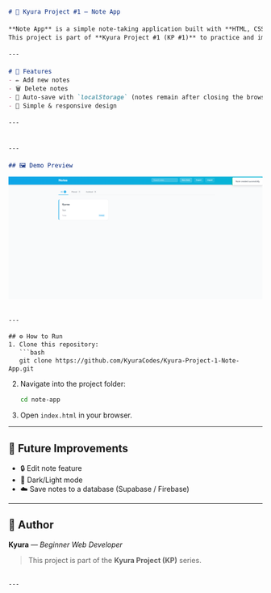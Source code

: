 ```markdown
# 📝 Kyura Project #1 — Note App  

**Note App** is a simple note-taking application built with **HTML, CSS, and JavaScript**.  
This project is part of **Kyura Project #1 (KP #1)** to practice and improve front-end web development skills.  

---

# 🚀 Features
- ✏️ Add new notes  
- 🗑️ Delete notes  
- 💾 Auto-save with `localStorage` (notes remain after closing the browser)  
- 🎨 Simple & responsive design  

---


---

## 🖼️ Demo Preview
```
![Preview Note App](screenshot.png)

````

---

## ⚙️ How to Run
1. Clone this repository:
   ```bash
   git clone https://github.com/KyuraCodes/Kyura-Project-1-Note-App.git
````

2. Navigate into the project folder:

   ```bash
   cd note-app
   ```
3. Open `index.html` in your browser.

---

## 📌 Future Improvements

* 🔒 Edit note feature
* 🌙 Dark/Light mode
* ☁️ Save notes to a database (Supabase / Firebase)

---

## 👤 Author

**Kyura** — *Beginner Web Developer*

> This project is part of the **Kyura Project (KP)** series.

```

---
